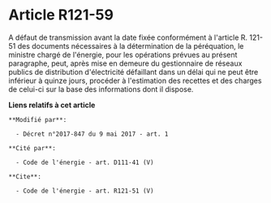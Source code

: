# Article R121-59

A défaut de transmission avant la date fixée conformément à l'article R. 121-51 des documents nécessaires à la détermination
de la péréquation, le ministre chargé de l'énergie, pour les opérations prévues au présent paragraphe, peut, après mise en
demeure du gestionnaire de réseaux publics de distribution d'électricité défaillant dans un délai qui ne peut être inférieur
à quinze jours, procéder à l'estimation des recettes et des charges de celui-ci sur la base des informations dont il dispose.

**Liens relatifs à cet article**

	**Modifié par**:

	  - Décret n°2017-847 du 9 mai 2017 - art. 1

	**Cité par**:

	  - Code de l'énergie - art. D111-41 (V)

	**Cite**:

	  - Code de l'énergie - art. R121-51 (V)

